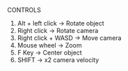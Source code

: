CONTROLS
1. Alt + left click -> Rotate object
2. Right click -> Rotate camera
3. Right click + WASD -> Move camera
4. Mouse wheel -> Zoom
5. F Key -> Center object 
6. SHIFT -> x2 camera velocity
